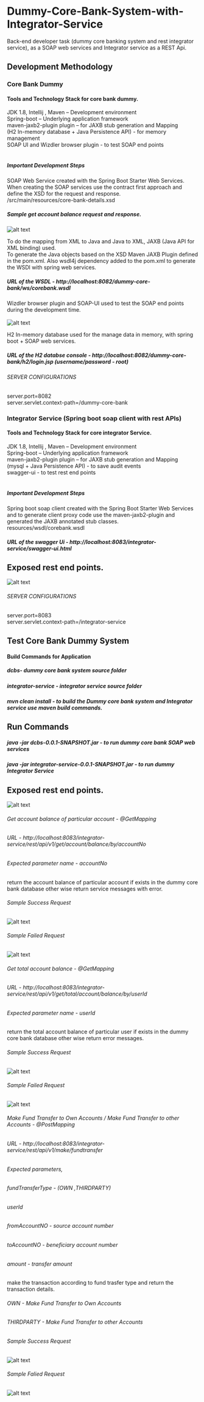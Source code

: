 # Dummy-Core-Bank-System-with-Integrator-Service
Back-end developer task (dummy core banking system and rest integrator service), as a SOAP web services and Integrator service as a REST Api.

## Development Methodology

### Core Bank Dummy

#### Tools and Technology Stack for core bank dummy.

JDK 1.8, Intellij , Maven – Development environment</Br>
Spring-boot – Underlying application framework </Br>
maven-jaxb2-plugin plugin – for JAXB stub generation and Mapping </Br>
(H2 In-memory database + Java Persistence API) - for memory management </Br>
SOAP UI and Wizdler browser plugin - to test SOAP end points</Br></Br>

##### Important Development Steps

SOAP Web Service created with the Spring Boot Starter Web Services. When creating the SOAP services use the contract first approach and define the XSD for the request and response.</BR>
/src/main/resources/core-bank-details.xsd

##### Sample get account balance request and response.  
![alt text](https://github.com/RajithAsanka/SSE-Task-Back-end-Developer-/blob/main/images/xsd.png?raw=true)

To do the mapping from XML to Java and Java to XML, JAXB (Java API for XML binding) used.</Br>
To generate the Java objects based on the XSD Maven JAXB Plugin defined in the pom.xml. Also wsdl4j dependency added to the pom.xml to generate the WSDl with spring web services.

##### URL of the WSDL - http://localhost:8082/dummy-core-bank/ws/corebank.wsdl

Wizdler browser plugin and SOAP-UI used to test the SOAP end points during the development time.</BR></BR>
![alt text](https://github.com/RajithAsanka/SSE-Task-Back-end-Developer-/blob/main/images/wsdl.png?raw=true)
</BR>

 H2 In-memory database used for the manage data in memory,  with spring boot + SOAP web services.
 
##### URL of the H2 databse console - http://localhost:8082/dummy-core-bank/h2/login.jsp (username/password - root)

###### SERVER CONFIGURATIONS</BR> 
server.port=8082 </BR>
server.servlet.context-path=/dummy-core-bank </BR>
 
 ### Integrator Service (Spring boot soap client with rest APIs)

#### Tools and Technology Stack for core integrator Service.

JDK 1.8, Intellij , Maven – Development environment</Br>
Spring-boot – Underlying application framework </Br>
maven-jaxb2-plugin plugin – for JAXB stub generation and Mapping </Br>
(mysql + Java Persistence API)  - to save audit events</Br>
swagger-ui - to test rest end points
</Br></Br>

##### Important Development Steps

Spring boot soap client created with the Spring Boot Starter Web Services and to generate client proxy code
use the maven-jaxb2-plugin and generated the JAXB annotated stub classes.
</BR>
resources/wsdl/corebank.wsdl

##### URL of the swagger Ui - http://localhost:8083/integrator-service/swagger-ui.html

## Exposed rest end points.</Br>
![alt text](https://github.com/RajithAsanka/SSE-Task-Back-end-Developer-/blob/main/images/restendpoints.png?raw=true)
</BR>

###### SERVER CONFIGURATIONS </BR> 
server.port=8083 </BR>
server.servlet.context-path=/integrator-service </BR>

## Test Core Bank Dummy System 
#### Build Commands for Application
##### dcbs- dummy core bank system source folder
##### integrator-service - integrator service source folder
##### mvn clean install - to build the Dummy core bank system and Integrator service use maven build commands.
## Run Commands

#####  java -jar dcbs-0.0.1-SNAPSHOT.jar - to run dummy core bank SOAP web services
##### java -jar integrator-service-0.0.1-SNAPSHOT.jar - to run dummy Integrator Service

## Exposed rest end points.</Br>
![alt text](https://github.com/RajithAsanka/SSE-Task-Back-end-Developer-/blob/main/images/restendpoints.png?raw=true)

###### Get account balance of particular account - @GetMapping
###### URL  - http://localhost:8083/integrator-service/rest/api/v1/get/account/balance/by/accountNo
###### Expected parameter name - accountNo
return the account balance of particular account if exists in the dummy core bank database other wise return service messages with error.


###### Sample Success Request
![alt text](https://github.com/RajithAsanka/SSE-Task-Back-end-Developer-/blob/main/images/1.png?raw=true)

###### Sample Failed Request
![alt text](https://github.com/RajithAsanka/SSE-Task-Back-end-Developer-/blob/main/images/5.PNG?raw=true)

###### Get total account balance - @GetMapping
###### URL  - http://localhost:8083/integrator-service/rest/api/v1/get/total/account/balance/by/userId
###### Expected parameter name - userId
return the total account balance of particular user if exists in the dummy core bank database other wise return error messages.

###### Sample Success Request
![alt text](https://github.com/RajithAsanka/SSE-Task-Back-end-Developer-/blob/main/images/2.png?raw=true)

###### Sample Failed Request
![alt text](https://github.com/RajithAsanka/SSE-Task-Back-end-Developer-/blob/main/images/6.PNG?raw=true)

###### Make Fund Transfer to Own Accounts / Make Fund Transfer to other Accounts - @PostMapping
###### URL  - http://localhost:8083/integrator-service/rest/api/v1/make/fundtransfer
###### Expected parameters,
###### fundTransferType - (OWN ,THIRDPARTY)
###### userId 
###### fromAccountNO - source account number
###### toAccountNO - beneficiary account number
###### amount - transfer amount

make the transaction according to fund trasfer type and return the transaction details.
###### OWN - Make Fund Transfer to Own Accounts
###### THIRDPARTY - Make Fund Transfer to other Accounts

###### Sample Success Request
![alt text](https://github.com/RajithAsanka/SSE-Task-Back-end-Developer-/blob/main/images/3.png?raw=true)

###### Sample Falied Request
![alt text](https://github.com/RajithAsanka/SSE-Task-Back-end-Developer-/blob/main/images/6.PNG?raw=true)


